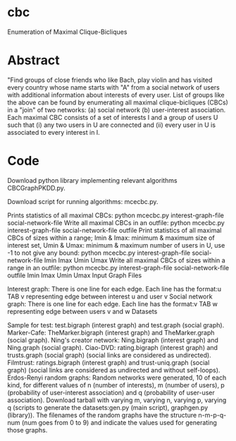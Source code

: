 # cbc
Enumeration of Maximal Clique-Bicliques


# Abstract

"Find groups of close friends who like Bach, play violin and has visited every country whose name starts with "A" from a social network of users with additional information about interests of every user.
List of groups like the above can be found by enumerating all maximal clique-bicliques (CBCs) in a "join" of two networks: (a) social network (b) user-interest association. Each maximal CBC consists of a set of interests I and a group of users U such that (i) any two users in U are connected and (ii) every user in U is associated to every interest in I.

# Code

Download python library implementing relevant algorithms CBCGraphPKDD.py.

Download script for running algorithms: mcecbc.py.

Prints statistics of all maximal CBCs: python mcecbc.py interest-graph-file social-network-file
Write all maximal CBCs in an outfile: python mcecbc.py interest-graph-file social-network-file outfile
Print statistics of all maximal CBCs of sizes within a range; Imin & Imax: minimum & maximum size of interest set, Umin & Umax: minimum & maximum number of users in U, use -1 to not give any bound: python mcecbc.py interest-graph-file social-network-file Imin Imax Umin Umax
Write all maximal CBCs of sizes within a range in an outfile: python mcecbc.py interest-graph-file social-network-file outfile Imin Imax Umin Umax
Input Graph Files

Interest graph: There is one line for each edge. Each line has the format:u TAB v representing edge between interest u and user v
Social network graph: There is one line for each edge. Each line has the format:v TAB w representing edge between users v and w
Datasets

Sample for test: test.bigraph (interest graph) and test.graph (social graph).
Marker-Cafe: TheMarker.bigraph (interest graph) and TheMarker.graph (social graph).
Ning's creator network: Ning.bigraph (interest graph) and Ning.graph (social graph).
Ciao-DVD: rating.bigraph (interest graph) and trusts.graph (social graph) (social links are considered as undirected).
Filmtrust: ratings.bigraph (interest graph) and trust-uniq.graph (social graph) (social links are considered as undirected and without self-loops).
Erdos-Renyi random graphs: Random networks were generated, 10 of each kind, for different values of n (number of interests), m (number of users), p (probability of user-interest association) and q (probability of user-user association). Download tarball with varying m, varying n, varying p, varying q (scripts to generate the datasets:gen.py (main script), graphgen.py (library)). The filenames of the random graphs have the structure n-m-p-q-num (num goes from 0 to 9) and indicate the values used for generating those graphs.
